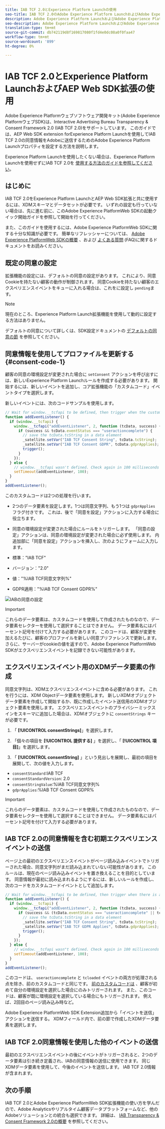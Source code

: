 ```yaml
---
title: IAB TCF 2.0とExperience Platform Launchの使用
seo-title: IAB TCF 2.0のAdobe Experience Platform LaunchおよびAdobe Experience PlatformWeb SDKとの同意の設定
description: Adobe Experience Platform LaunchおよびAdobe Experience PlatformWeb SDKとのIAB TCF 2.0の同意を設定する方法を説明します。
seo-description: Adobe Experience Platform LaunchおよびAdobe Experience PlatformWeb SDKとのIAB TCF 2.0の同意を設定する方法を説明します。
translation-type: tm+mt
source-git-commit: db742119d8f169817080f1fd4e0dc08a0f0faa47
workflow-type: tm+mt
source-wordcount: '899'
ht-degree: 0%

---
```



# IAB TCF 2.0とExperience Platform LaunchおよびAEP Web SDK拡張の使用

Adobe Experience Platformウェブソフトウェア開発キット(Adobe Experience PlatformウェブSDK)は、Interactive Advertising Bureau Transparency &amp; Consent Framework 2.0 (IAB TCF 2.0)をサポートしています。 このガイドでは、AEP Web SDK extension forExperience Platform Launchを使用してIAB TCF 2.0の同意情報をAdobeに送信するためのAdobe Experience Platform Launchプロパティを設定する方法を説明します。

Experience Platform Launchを使用したくない場合は、Experience Platform Launchを使用せずにIAB TCF 2.0を [使用する方法のガイドを参照してください](./without-launch.md)。

## はじめに

IAB TCF 2.0をExperience Platform LaunchとAEP Web SDK拡張と共に使用するには、XDMスキーマとデータセットが必要です。 いずれの設定も行っていない場合は、先に進む前に、このAdobe Experience PlatformWeb SDKの起動クイック開始ガイドを参照して開始を行ってください。

また、このガイドを使用するには、Adobe Experience PlatformWeb SDKに関する十分な知識が必要です。 簡単なリフレッシャーについては、 [Adobe Experience PlatformWeb SDKの概要](../../home.md) 、および [よくある質問](../../web-sdk-faq.md) (FAQ)に関するドキュメントをお読みください。

## 既定の同意の設定

拡張機能の設定には、デフォルトの同意の設定があります。 これにより、同意Cookieを持たない顧客の動作が制御されます。 同意Cookieを持たない顧客のエクスペリエンスイベントをキューに入れる場合は、これをに設定し `pending`ます。

>[!NOTE]
>
>現在のところ、Experience Platform Launch拡張機能を使用して動的に設定する方法はありません。

デフォルトの同意について詳しくは、SDK設定ドキュメントの [デフォルトの同意の節](../../fundamentals/configuring-the-sdk.md#default-consent) を参照してください。

## 同意情報を使用してプロファイルを更新する {#consent-code-1}

顧客の同意の環境設定が変更された場合に `setConsent` アクションを呼び出すには、新しいExperience Platform Launchルールを作成する必要があります。 開始するには、新しいイベントを追加し、コア拡張機能の「カスタムコード」イベントタイプを選択します。

新しいイベントには、次のコードサンプルを使用します。

```javascript
// Wait for window.__tcfapi to be defined, then trigger when the customer has completed their consent and preferences.
function addEventListener() {
  if (window.__tcfapi) {
    window.__tcfapi("addEventListener", 2, function (tcData, success) {
      if (success && tcData.eventStatus === "useractioncomplete") {
        // save the tcData.tcString in a data element
        _satellite.setVar("IAB TCF Consent String", tcData.tcString);
        _satellite.setVar("IAB TCF Consent GDPR", tcData.gdprApplies);
        trigger();
      }
    });
  } else {
    // window.__tcfapi wasn't defined. Check again in 100 milliseconds
    setTimeout(addEventListener, 100);
  }
}
addEventListener();
```

このカスタムコードは2つの処理を行います。

* 2つのデータ要素を設定します。1つは同意文字列、もう1つは `gdprApplies` フラグ付きです。 これは、後で「同意を設定」アクションに入力する場合に役立ちます。

* 同意の環境設定が変更された場合にルールをトリガーします。 「同意の設定」アクションは、同意の環境設定が変更された場合に必ず使用します。 内追加部に「同意を設定」アクションを挿入し、次のようにフォームに入力します。

* 標準：&quot;IAB TCF&quot;
* バージョン：&quot;2.0&quot;
* 値：&quot;%IAB TCF同意文字列%&quot;
* GDPR適用：&quot;%IAB TCF Consent GDPR%&quot;

![IABの同意の設定](../../../assets/iab_set_consent_action.png)

>[!IMPORTANT]
>
>これらのデータ要素は、カスタムコードを使用して作成されたものなので、データ要素セレクターを使用して選択することはできません。 データ要素名にはパーセント記号を付けて入力する必要があります。 このコードは、顧客が変更を加えるたびに、顧客のプロファイルを新しい同意プリファレンスで更新します。 さらに、サーバーがcookieの値を返すので、Adobe Experience PlatformWeb SDKがエクスペリエンスイベントを記録できない可能性があります。

## エクスペリエンスイベント用のXDMデータ要素の作成

同意文字列は、XDMエクスペリエンスイベントに含める必要があります。 これを行うには、XDM Objectデータ要素を使用します。 新しいXDMオブジェクトデータ要素を作成して開始するか、既に作成したイベント送信用のXDMオブジェクト要素を使用します。 エクスペリエンスイベントのプライバシーミックスインをスキーマに追加した場合は、XDMオブジェクトに `consentStrings` キーが必要です。

1. 「 **[!UICONTROL consentStrings]**」を選択します。

1. 「個々の項目を **[!UICONTROL 提供する]** 」を選択し、「 **[!UICONTROL 項目]**」を選択します。

1. 「 **[!UICONTROL consentString]** 」という見出しを展開し、最初の項目を展開して、次の値を入力します。

* `consentStandard`:IAB TCF
* `consentStandardVersion`: 2.0
* `consentStringValue`:%IAB TCF同意文字列%
* `gdprApplies`:%IAB TCF Consent GDPR%

>[!IMPORTANT]
>
>これらのデータ要素は、カスタムコードを使用して作成されたものなので、データ要素セレクターを使用して選択することはできません。 データ要素名にはパーセント記号を付けて入力する必要があります。

## IAB TCF 2.0の同意情報を含む初期エクスペリエンスイベントの送信

ページ上の最初のエクスペリエンスイベントがページ読み込みイベントでトリガーされた場合、同意文字列がまだ読み込まれていない可能性があります。 このルールは、現在のページ読み込みイベントを置き換えることを目的としています。 同意情報が最初に読み込まれるようにするには、新しいルールを作成し、次のコードをカスタムコードイベントとして追加します。

```javascript
// Wait for window.__tcfapi to be defined, then trigger when there is a consent string
function addEventListener() {
  if (window.__tcfapi) {
    window.__tcfapi("addEventListener", 2, function (tcData, success) {
      if (success && (tcData.eventStatus === "useractioncomplete" || tcData.eventStatus === "tcloaded")) {
        // save the tcData.tcString in a data element
        _satellite.setVar("IAB TCF Consent String", tcData.tcString);
        _satellite.setVar("IAB TCF GDPR Applies", tcData.gdprApplies);
        trigger();
      }
    });
  } else {
    // window.__tcfapi wasn"t defined. Check again in 100 milliseconds
    setTimeout(addEventListener, 100);
  }
}
addEventListener();
```

このコードは、 `useractioncomplete` と `tcloaded` イベントの両方が処理される点を除き、前のカスタムコードと同じです。 [前のカスタムコードは](#consent-code-1) 、顧客が初めて自分の環境設定を選択した場合にのみトリガーされます。 また、このコードは、顧客が既に環境設定を選択している場合にもトリガーされます。 例えば、2回目のページ読み込み時など。

Adobe Experience PlatformWeb SDK Extension追加から「イベントを送信」アクションを送信する。 XDMフィールド内で、前の節で作成したXDMデータ要素を選択します。

## IAB TCF 2.0同意情報を使用した他のイベントの送信

最初のエクスペリエンスイベントの後にイベントがトリガーされると、2つのデータ要素は引き続き定義され、IABの同意情報の送信に使用できます。 同じXDMデータ要素を使用して、今後のイベントを送信します。 IAB TCF 2.0情報が含まれます。

## 次の手順

IAB TCF 2.0とAdobe Experience PlatformWeb SDK拡張機能の使い方を学んだので、Adobe Analyticsやリアルタイム顧客データプラットフォームなど、他のAdobeソリューションとの統合も選択できます。 詳細は、 [IAB Transparency &amp; Consent Framework 2.0の概要](./overview.md) を参照してください。
